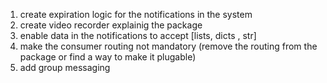 1. create expiration logic for the notifications in the system
2. create video recorder explainig the package
3. enable data in the notifications to accept [lists, dicts , str]
4. make the consumer routing not mandatory (remove the routing from the package or find a way to make it plugable)
5. add group messaging


